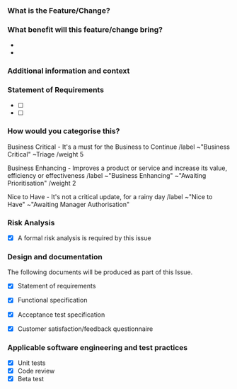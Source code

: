 <!--- THIS TEMPLATE IS TO BE USED FOR NEW FEATURES OR CHANGE REQUESTS -->

### What is the Feature/Change?
<!-- Enter clear and concise description of what your feature or change request is. -->


### What benefit will this feature/change bring?
<!-- e.g. Save time, perform a task quicker, reduce problem for staff, customers, add new feature/value to a product. -->
<!-- Putting this benefit into context allows us to prioritise this against other feature requests. -->

- <!-- e.g. This will save us 2 hours per week of manual effort by an engineer -->
- 

### Additional information and context 
<!-- Add any other context or screenshots about the feature request here. -->
<!-- If there is any technical detail on how to achieve please add it here. More detail allows us to prioritise better. -->


### Statement of Requirements 
<!-- It's VERY IMPORTANT that these are populated. Add as many as you can. -->
<!-- This forms checklist of things that the we can check off to determine if the work completed satisfies this request. --> 

- [ ] <!-- e.g. Must do A for this to be complete -->
- [ ] <!-- e.g. Must do B for this to be complete -->


### How would you categorise this?
<!--- Delete as appropriate -->

Business Critical - It's a must for the Business to Continue 
/label ~"Business Critical" ~Triage 
/weight 5

Business Enhancing - Improves a product or service and increase its value, efficiency or effectiveness 
/label ~"Business Enhancing" ~"Awaiting Prioritisation" 
/weight 2

Nice to Have - It's not a critical update, for a rainy day 
/label ~"Nice to Have" ~"Awaiting Manager Authorisation"


<!--
===============================================================
  Anything below is for internal use only. Please leave as-is
===============================================================
-->

### Risk Analysis
<!-- Please consider what technical risks there are relating to this issue -->
<!-- If technical risks are identified, please also list the steps taken to mitigate the risk --> 

- [x] A formal risk analysis is required by this issue


### Design and documentation
<!--
This lists the documents which will be produced as part of the project.
Note that there may be additional ones added to the list, e.g. there may be a separate specification for an API or some such.
If you want to be really fancy-pants, you can hyperlink the documents.
-->

The following documents will be produced as part of this Issue.

- [x] Statement of requirements
- [x] Functional specification
- [x] Acceptance test specification
- [x] Customer satisfaction/feedback questionnaire


### Applicable software engineering and test practices


- [x] Unit tests
- [x] Code review
- [x] Beta test
